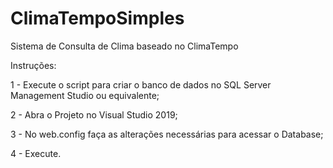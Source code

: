 # ClimaTempoSimples
Sistema de Consulta de Clima baseado no ClimaTempo

Instruções:

1 - Execute o script para criar o banco de dados no SQL Server Management Studio ou equivalente;

2 - Abra o Projeto no Visual Studio 2019;

3 - No web.config faça as alterações necessárias para acessar o Database;

4 - Execute.
